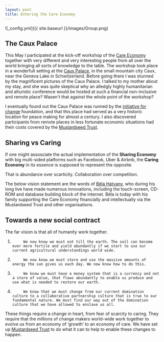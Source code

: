 ```yaml
---
layout: post
title: Entering the Care Economy
---
```


![_config.yml]({{ site.baseurl }}/images/Group.png)

## The Caux Palace

This May I participated at the kick-off workshop of the [Care Economy](https://www.thecareconomy.org/) together with very different and very interesting people from all over the world bringing all sorts of knowledge to the table. The workshop took place in a wonderfull setting at the [Caux Palace](https://en.wikipedia.org/wiki/Caux_Palace_Hotel), in the small mountain city Caux, near the Geneva Lake in Schwitzerland. Before going there I was stunned by the magnificent pictures of the Caux Palace. I talked to my mother about my stay, and she was quite skeptical why an alledgly highly humanitarian and alturistic conference would be hosted at such
a financial non-inclusive and remote place? Wasen't that against the whole point of the workshop?

I eventually found out the Caux Palace was runned by the [initiative for change](https://www.iofc.org/) foundation, and that this place had served as a very historic location for peace making for almost a century. I also discovered participants from remote places in less fortunate economic situations had their costs covered by the [Mustardseed Trust](http://www.mustardseedtrust.org/belas-salon/). 


## Sharing vs Caring

If one might assosciate the actual implementation of the **Sharing Economy** with big multi-sided platforms such as Facebook, Uber & Airbnb, the **Caring Economy** in its essence is supposed to represent the opposite. 

That is abundance over scarticity. Collaboration over competition.

The below vision statement are the words of [Béla Hatvany](https://en.wikipedia.org/wiki/B%C3%A9la_Hatvany), who during his long live have made numerous innovations, including the touch-screen, CD-ROM and database building block of the internet. Béla is today with his family supporting the Care Economy financially and intellectually via the Mustardseed Trust and other organisations.


## Towards a new social contract

The far vision is that all of humanity work together.
 
1.          We now know we must not till the earth. The soil can become ever more fertile and yield abundantly if we start to use our current agricultural understandings world wide.
2.          We now know we must store and use the massive amounts of energy the sun gives us each day. We now know how to do this.
3.          We know we must have a money system that is a currency and not a store of value, that flows abundantly to enable us produce and use what is needed to restore our earth.
4.          We know that we must change from our current domination culture to a collaborative partnership culture that is true to our fundamental nature. We must find our way out of the domination culture that we have allowed to enslave us all.
 
These things require a change in heart, from fear of scarcity to caring. They require that the millions of change makers world-wide work together to evolve us from an economy of ‘growth’ to an economy of care. We have set up [Mustardseed Trust](http://www.mustardseedtrust.org/belas-salon/) to do what it can to help to enable these changes to happen.










